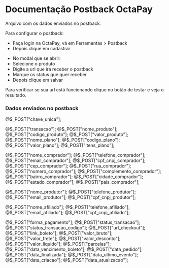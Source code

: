 # Documentação Postback OctaPay

Arquivo com os dados enviados no postback.

Para configurar o postback:
- Faça login na OctaPay, vá em Ferramentas > Postback
- Depois clique em cadastrar
* No modal que se abrir:
* Selecione o produto
* Digite a url que irá receber o postback
* Marque os status que quer receber
* Depois clique em salvar

Para verificar se sua url está funcionando clique no botão de testar e veja o resultado.

### Dados enviados no postback

@$_POST["chave_unica"];

@$_POST["transacao"];
@$_POST["nome_produto"];
@$_POST["codigo_produto"];
@$_POST["valor_produto"];
@$_POST["nome_plano"];
@$_POST["codigo_plano"];
@$_POST["valor_plano"];
@$_POST["itens_plano"];

@$_POST["nome_comprador"];
@$_POST["telefone_comprador"];
@$_POST["email_comprador"];
@$_POST["cpf_cnpj_comprador"];
@$_POST["cep_comprador"];
@$_POST["rua_comprador"];
@$_POST["numero_comprador"];
@$_POST["complemento_comprador"];
@$_POST["bairro_comprador"];
@$_POST["cidade_comprador"];
@$_POST["estado_comprador"];
@$_POST["pais_comprador"];

@$_POST["nome_produtor"];
@$_POST["telefone_produtor"];
@$_POST["email_produtor"];
@$_POST["cpf_cnpj_produtor"];

@$_POST["nome_afiliado"];
@$_POST["telefone_afiliado"];
@$_POST["email_afiliado"];
@$_POST["cpf_cnpj_afiliado"];

@$_POST["forma_pagamento"];
@$_POST["status_transacao"];
@$_POST["status_transacao_codigo"];
@$_POST["url_checkout"];
@$_POST["link_boleto"];
@$_POST["valor_bruto"];
@$_POST["valor_frete"];
@$_POST["valor_desconto"];
@$_POST["valor_liquido"];
@$_POST["parcelas"];
@$_POST["data_vencimento_boleto"];
@$_POST["data_pedido"];
@$_POST["data_finalizada"];
@$_POST["data_ultimo_evento"];
@$_POST["data_criacao"];
@$_POST["data_atualizacao"];
